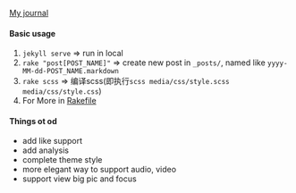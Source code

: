 [My journal](http://xhwSkhizein.github.io)

#### Basic usage

1. `jekyll serve` => run in local
2. `rake "post[POST_NAME]"` => create new post in `_posts/`, named like `yyyy-MM-dd-POST_NAME.markdown`
3. `rake scss` => 编译scss(即执行`scss media/css/style.scss media/css/style.css`)
4. For More in [Rakefile](https://github.com/xhwSkhizein/xhwSkhizein.github.io/blob/master/Rakefile)



#### Things ot od

* add like support
* add analysis
* complete theme style
* more elegant way to support audio, video
* support view big pic and focus
